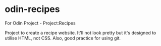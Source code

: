 # odin-recipes
For Odin Project - Project:Recipes 

Project to create a recipe website. It'll not look pretty but it's designed to utilise HTML, not CSS. Also, good practice for using git.
